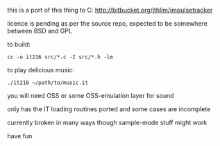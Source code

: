this is a port of this thing to C: http://bitbucket.org/jthlim/impulsetracker

licence is pending as per the source repo, expected to be somewhere between BSD and GPL

to build:

    cc -o it216 src/*.c -I src/*.h -lm

to play delicious music:

    ./it216 ~/path/to/music.it

you will need OSS or some OSS-emulation layer for sound

only has the IT loading routines ported and some cases are incomplete

currently broken in many ways though sample-mode stuff might work

have fun

